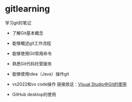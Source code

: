 # gitlearning
 学习git的笔记

- 了解Git基本概念

- 能够概述git工作流程

- 能够使用Git常用命令

- 熟悉Git代码托管服务

- 能够使用idea（Java）操作git

- vs2022和vs code操作 链接放这：[Visual Studio中Git的使用](https://blog.csdn.net/qq_40732336/article/details/112857488)  

- GitHub desktop的使用
